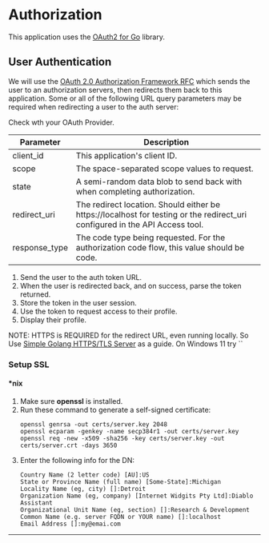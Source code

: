 # Authorization

This application uses the [OAuth2 for Go] library.

## User Authentication

We will use the [OAuth 2.0 Authorization Framework RFC] which sends the user to an authorization servers, then
redirects them back to this application. Some or all of the following URL query parameters may be required when
redirecting a user to the auth server:

Check wth your OAuth Provider.

| Parameter     | Description                                                                                                                  |
|---------------|------------------------------------------------------------------------------------------------------------------------------|
| client_id     | This application's client ID.                                                                                                |
| scope         | The space-separated scope values to request.                                                                                 |
| state         | A semi-random data blob to send back with when completing authorization.                                                     |
| redirect_uri  | The redirect location. Should either be https://localhost for testing or the redirect_uri configured in the API Access tool. |
| response_type | The code type being requested. For the authorization code flow, this value should be code.                                   |

1. Send the user to the auth token URL.
2. When the user is redirected back, and on success, parse the token returned.
3. Store the token in the user session.
4. Use the token to request access to their profile.
5. Display their profile.

NOTE: HTTPS is REQUIRED for the redirect URL, even running locally. So Use [Simple Golang HTTPS/TLS Server] as a
guide. On Windows 11 try ``

### Setup SSL

#### *nix

1. Make sure **openssl** is installed.
2. Run these command to generate a self-signed certificate:
    ```shell
    openssl genrsa -out certs/server.key 2048
    openssl ecparam -genkey -name secp384r1 -out certs/server.key
    openssl req -new -x509 -sha256 -key certs/server.key -out certs/server.crt -days 3650
    ```
3. Enter the following info for the DN:
    ```shell
    Country Name (2 letter code) [AU]:US
    State or Province Name (full name) [Some-State]:Michigan
    Locality Name (eg, city) []:Detroit
    Organization Name (eg, company) [Internet Widgits Pty Ltd]:Diablo Assistant
    Organizational Unit Name (eg, section) []:Research & Development
    Common Name (e.g. server FQDN or YOUR name) []:localhost
    Email Address []:my@emai.com
    ```

---

[OAuth 2.0 Authorization Framework RFC]: https://datatracker.ietf.org/doc/html/rfc6749#section-1.3.1
[OAuth2 for Go]: https://pkg.go.dev/golang.org/x/oauth2
[Simple Golang HTTPS/TLS Server]: https://gist.github.com/denji/12b3a568f092ab951456
